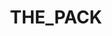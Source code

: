 ---
title: THE_PACK
crosslinks:
- me_irl
- KarmaCourt
- livven
- ThePack
- i_irl
- NSFW_GIF
- comics
- unpopularopinion
- dankmemes
- completeanarchy
- EnoughCommieSpam
- popheads
- carlyraejepsen
---